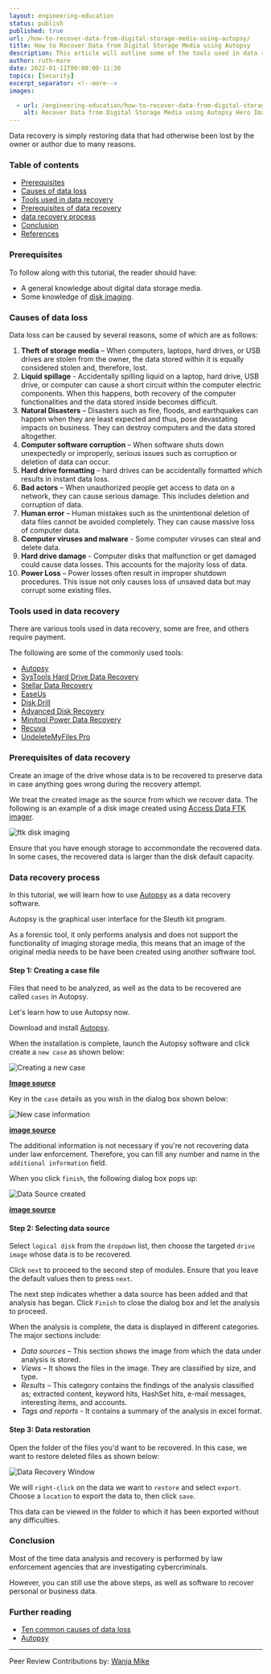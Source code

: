```yaml
---
layout: engineering-education
status: publish
published: true
url: /how-to-recover-data-from-digital-storage-media-using-autopsy/
title: How to Recover Data from Digital Storage Media using Autopsy
description: This article will outline some of the tools used in data recovery. It will also discuss how to recover deleted files using Autopsy.
author: ruth-mare
date: 2022-01-11T00:00:00-11:30
topics: [Security]
excerpt_separator: <!--more-->
images:

  - url: /engineering-education/how-to-recover-data-from-digital-storage-media-using-autopsy/hero.jpg
    alt: Recover Data from Digital Storage Media using Autopsy Hero Image
---
```

Data recovery is simply restoring data that had otherwise been lost by the owner or author due to many reasons.
<!--more-->
### Table of contents
- [Prerequisites](#prerequisites)
- [Causes of data loss](#causes-of-data-loss)
- [Tools used in data recovery](#tools-used-in-data-recovery)
- [Prerequisites of data recovery](#prerequisites-of-data-recovery)
- [data recovery process](#data-recovery-process)
- [Conclusion](#conclusion)
- [References](#references)

### Prerequisites
To follow along with this tutorial, the reader should have:
- A general knowledge about digital data storage media.
- Some knowledge of [disk imaging](https://www.easeus.com/backup-recovery/disk-imaging.html).


### Causes of data loss
Data loss can be caused by several reasons, some of which are as follows:

1. **Theft of storage media** – When computers, laptops, hard drives, or USB drives are stolen from the owner, the data stored within it is equally considered stolen and, therefore, lost.
2. **Liquid spillage** - Accidentally spilling liquid on a laptop, hard drive, USB drive, or computer can cause a short circuit within the computer electric components. When this happens, both recovery of the computer functionalities and the data stored inside becomes difficult.
3. **Natural Disasters** – Disasters such as fire, floods, and earthquakes can happen when they are least expected and thus, pose devastating impacts on business. They can destroy computers and the data stored altogether.
4. **Computer software corruption** – When software shuts down unexpectedly or improperly, serious issues such as corruption or deletion of data can occur.
5. **Hard drive formatting** – hard drives can be accidentally formatted which results in instant data loss.
6. **Bad actors** – When unauthorized people get access to data on a network, they can cause serious damage. This includes deletion and corruption of data.
7. **Human error** – Human mistakes such as the unintentional deletion of data files cannot be avoided completely. They can cause massive loss of computer data.
8. **Computer viruses and malware** - Some computer viruses can steal and delete data.
9. **Hard drive damage** - Computer disks that malfunction or get damaged could cause data losses. This accounts for the majority loss of data.
10. **Power Loss** – Power losses often result in improper shutdown procedures. This issue not only causes loss of unsaved data but may corrupt some existing files.

### Tools used in data recovery
There are various tools used in data recovery, some are free, and others require payment.

The following are some of the commonly used tools:
- [Autopsy](https://www.autopsy.com/)
- [SysTools Hard Drive Data Recovery](https://www.systoolsgroup.com/hard-drive-data-recovery.html)
- [Stellar Data Recovery](https://www.stellarinfo.com/)
- [EaseUs](https://www.easeus.com/)
- [Disk Drill](https://www.cleverfiles.com/data-recovery-software.html)
- [Advanced Disk Recovery](https://www.systweak.com/advanced-disk-recovery)
- [Minitool Power Data Recovery](https://www.minitool.com/data-recovery-software/free-for-windows.html)
- [Recuva](https://www.ccleaner.com/recuva)
- [UndeleteMyFiles Pro](https://download.cnet.com/UndeleteMyFiles-Pro/3000-2248_4-10807826.html)

### Prerequisites of data recovery
Create an image of the drive whose data is to be recovered to preserve data in case anything goes wrong during the recovery attempt.

We treat the created image as the source from which we recover data. The following is an example of a disk image created using [Access Data FTK imager](https://accessdata.com/product-download/ftk-imager-version-4-5).

![ftk disk imaging](/how-to-recover-data-from-digital-storage-media-using-autopsy/ftk-imaging.jpg)

Ensure that you have enough storage to accommondate the recovered data. In some cases, the recovered data is larger than the disk default capacity.

### Data recovery process
In this tutorial, we will learn how to use [Autopsy](https://www.autopsy.com/) as a data recovery software.

Autopsy is the graphical user interface for the Sleuth kit program.

As a forensic tool, it only performs analysis and does not support the functionality of imaging storage media, this means that an image of the original media needs to be have been created using another software tool.

#### Step 1: Creating a case file
Files that need to be analyzed, as well as the data to be recovered are called `cases` in Autopsy.

Let's learn how to use Autopsy now.

Download and install [Autopsy](https://www.autopsy.com/).

When the installation is complete, launch the Autopsy software and click create a `new case` as shown below:

![Creating a new case](/how-to-recover-data-from-digital-storage-media-using-autopsy/create-new-case.jpg)

**[Image source](Sleuthkit.org)**

Key in the `case` details as you wish in the dialog box shown below:

![New case information](/how-to-recover-data-from-digital-storage-media-using-autopsy/new-case-info.jpg)

**[image source](sleuthkit.org)**

The additional information is not necessary if you're not recovering data under law enforcement. Therefore, you can fill any number and name in the `additional information` field.

When you click `finish`, the following dialog box pops up:

![Data Source created](/how-to-recover-data-from-digital-storage-media-using-autopsy/data-source.jpg)

**[image source](Datascience.foundation)**

#### Step 2: Selecting data source
Select `logical disk` from the `dropdown` list, then choose the targeted `drive image` whose data is to be recovered.

Click `next` to proceed to the second step of modules. Ensure that you leave the default values then to press `next`.

The next step indicates whether a data source has been added and that analysis has began. Click `Finish` to close the dialog box and let the analysis to proceed.

When the analysis is complete, the data is displayed in different categories. The major sections include:

- *Data sources* – This section shows the image from which the data under analysis is stored.
- *Views* – It shows the files in the image. They are classified by size, and type.
- *Results* – This category contains the findings of the analysis classified as; extracted content, keyword hits, HashSet hits, e-mail messages, interesting items, and accounts.
- *Tags and reports* - It contains a summary of the analysis in excel format.

#### Step 3: Data restoration
Open the folder of the files you'd want to be recovered. In this case, we want to restore deleted files as shown below:

![Data Recovery Window](/how-to-recover-data-from-digital-storage-media-using-autopsy/data-recovery.jpg)

We will `right-click` on the data we want to `restore` and select `export`. Choose a `location` to export the data to, then click `save`.

This data can be viewed in the folder to which it has been exported without any difficulties.

### Conclusion
Most of the time data analysis and recovery is performed by law enforcement agencies that are investigating cybercriminals.

However, you can still use the above steps, as well as software to recover personal or business data.

### Further reading
- [Ten common causes of data loss](https://consoltech.com/blog/10-common-causes-of-data-loss/)
- [Autopsy](sleuthkit.org)

---
Peer Review Contributions by: [Wanja Mike](/engineering-education/authors/michael-barasa/)
